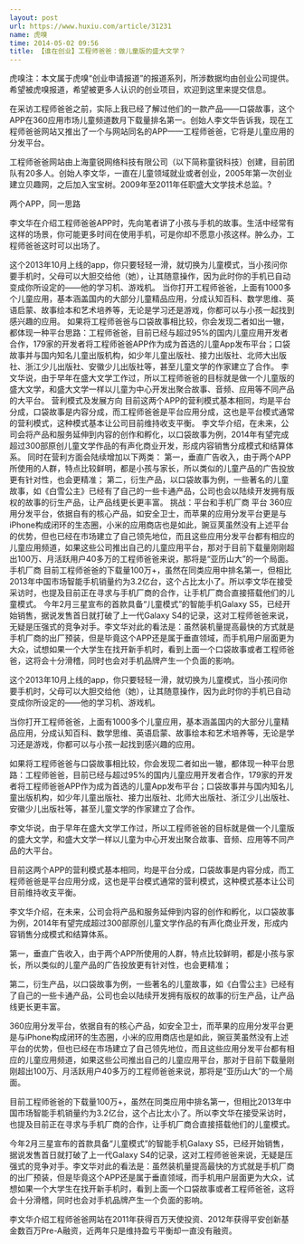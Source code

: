 ```yaml
---
layout: post
url: https://www.huxiu.com/article/31231
name: 虎嗅
time: 2014-05-02 09:56
title: 【谁在创业】工程师爸爸：做儿童版的盛大文学？
---
```

虎嗅注：本文属于虎嗅“创业申请报道”的报道系列，所涉数据均由创业公司提供。希望被虎嗅报道，希望被更多人认识的创业项目，欢迎到这里来提交信息。

在采访工程师爸爸之前，实际上我已经了解过他们的一款产品——口袋故事，这个APP在360应用市场儿童频道数月下载量排名第一。创始人李文华告诉我，现在工程师爸爸网站又推出了一个与网站同名的APP——工程师爸爸，它将是儿童应用的分发平台。

工程师爸爸网站由上海童锐网络科技有限公司（以下简称童锐科技）创建，目前团队有20多人。创始人李文华，一直在儿童领域就业或者创业，2005年第一次创业建立贝趣网，之后加入宝宝树。2009年至2011年任职盛大文学技术总监。?

两个APP，同一思路

李文华在介绍工程师爸爸APP时，先向笔者讲了小孩与手机的故事。生活中经常有这样的场景，你可能更多时间在使用手机，可是你却不愿意小孩这样。肿么办，工程师爸爸这时可以出场了。

这个2013年10月上线的app，你只要轻轻一滑，就切换为儿童模式，当小孩问你要手机时，父母可以大胆交给他（她），让其随意操作，因为此时你的手机已自动变成你所设定的——他的学习机、游戏机。 当你打开工程师爸爸，上面有1000多个儿童应用，基本涵盖国内的大部分儿童精品应用，分成认知百科、数学思维、英语启蒙、故事绘本和艺术培养等，无论是学习还是游戏，你都可以与小孩一起找到感兴趣的应用。 如果将工程师爸爸与口袋故事相比较，你会发现二者如出一辙，都体现一种平台思路：工程师爸爸，目前已经与超过95%的国内儿童应用开发者合作，179家的开发者将工程师爸爸APP作为成为首选的儿童App发布平台；口袋故事并与国内知名儿童出版机构，如少年儿童出版社、接力出版社、北师大出版社、浙江少儿出版社、安徽少儿出版社等，甚至儿童文学的作家建立了合作。 李文华说，由于早年在盛大文学工作过，所以工程师爸爸的目标就是做一个儿童版的盛大文学，和盛大文学一样以儿童为中心开发出聚合故事、音频、应用等不同产品的大平台。 营利模式及发展方向 目前这两个APP的营利模式基本相同，均是平台分成，口袋故事是内容分成，而工程师爸爸是平台应用分成，这也是平台模式通常的营利模式，这种模式基本让公司目前维持收支平衡。 李文华介绍，在未来，公司会将产品和服务延伸到内容的创作和孵化，以口袋故事为例，2014年有望完成超过300部原创儿童文学作品的有声化商业开发，形成内容销售分成模式和结算体系。 同时在营利方面会陆续增加以下两类： 第一，垂直广告收入，由于两个APP所使用的人群，特点比较鲜明，都是小孩与家长，所以类似的儿童产品的广告投放更有针对性，也会更精准； 第二，衍生产品，以口袋故事为例，一些著名的儿童故事，如《白雪公主》已经有了自己的一些卡通产品，公司也会以陆续开发拥有版权的故事的衍生产品，让产品线更长更丰富。 挑战：平台和手机厂商 平台 360应用分发平台，依据自有的核心产品，如安全卫士，而苹果的应用分发平台更是与iPhone构成闭环的生态圈，小米的应用商店也是如此，豌豆荚虽然没有上述平台的优势，但也已经在市场建立了自己领先地位，而且这些应用分发平台都有相应的儿童应用频道，如果这些公司推出自己的儿童应用平台，那对于目前下载量刚刚超出100万、月活跃用户40多万的工程师爸爸来说，那将是“亚历山大”的一个局面。 手机厂商 目前工程师爸爸的下载量100万+，虽然在同类应用中排名第一，但相比2013年中国市场智能手机销量约为3.2亿台，这个占比太小了。所以李文华在接受采访时，也提及目前正在寻求与手机厂商的合作，让手机厂商合直接搭载他们的儿童模式。 今年2月三星宣布的首款具备“儿童模式”的智能手机Galaxy S5，已经开始销售，据说发售首日就打破了上一代Galaxy S4的记录，这对工程师爸爸来说，无疑是压强式的竞争对手。李文华对此的看法是：虽然装机量提高最快的方式就是手机厂商的出厂预装，但是毕竟这个APP还是属于垂直领域，而手机用户层面更为大众，试想如果一个大学生在找开新手机时，看到上面一个口袋故事或者工程师爸爸，这将会十分滑稽，同时也会对手机品牌产生一个负面的影响。

这个2013年10月上线的app，你只要轻轻一滑，就切换为儿童模式，当小孩问你要手机时，父母可以大胆交给他（她），让其随意操作，因为此时你的手机已自动变成你所设定的——他的学习机、游戏机。

当你打开工程师爸爸，上面有1000多个儿童应用，基本涵盖国内的大部分儿童精品应用，分成认知百科、数学思维、英语启蒙、故事绘本和艺术培养等，无论是学习还是游戏，你都可以与小孩一起找到感兴趣的应用。

如果将工程师爸爸与口袋故事相比较，你会发现二者如出一辙，都体现一种平台思路：工程师爸爸，目前已经与超过95%的国内儿童应用开发者合作，179家的开发者将工程师爸爸APP作为成为首选的儿童App发布平台；口袋故事并与国内知名儿童出版机构，如少年儿童出版社、接力出版社、北师大出版社、浙江少儿出版社、安徽少儿出版社等，甚至儿童文学的作家建立了合作。

李文华说，由于早年在盛大文学工作过，所以工程师爸爸的目标就是做一个儿童版的盛大文学，和盛大文学一样以儿童为中心开发出聚合故事、音频、应用等不同产品的大平台。

目前这两个APP的营利模式基本相同，均是平台分成，口袋故事是内容分成，而工程师爸爸是平台应用分成，这也是平台模式通常的营利模式，这种模式基本让公司目前维持收支平衡。

李文华介绍，在未来，公司会将产品和服务延伸到内容的创作和孵化，以口袋故事为例，2014年有望完成超过300部原创儿童文学作品的有声化商业开发，形成内容销售分成模式和结算体系。

第一，垂直广告收入，由于两个APP所使用的人群，特点比较鲜明，都是小孩与家长，所以类似的儿童产品的广告投放更有针对性，也会更精准；

第二，衍生产品，以口袋故事为例，一些著名的儿童故事，如《白雪公主》已经有了自己的一些卡通产品，公司也会以陆续开发拥有版权的故事的衍生产品，让产品线更长更丰富。

360应用分发平台，依据自有的核心产品，如安全卫士，而苹果的应用分发平台更是与iPhone构成闭环的生态圈，小米的应用商店也是如此，豌豆荚虽然没有上述平台的优势，但也已经在市场建立了自己领先地位，而且这些应用分发平台都有相应的儿童应用频道，如果这些公司推出自己的儿童应用平台，那对于目前下载量刚刚超出100万、月活跃用户40多万的工程师爸爸来说，那将是“亚历山大”的一个局面。

目前工程师爸爸的下载量100万+，虽然在同类应用中排名第一，但相比2013年中国市场智能手机销量约为3.2亿台，这个占比太小了。所以李文华在接受采访时，也提及目前正在寻求与手机厂商的合作，让手机厂商合直接搭载他们的儿童模式。

今年2月三星宣布的首款具备“儿童模式”的智能手机Galaxy S5，已经开始销售，据说发售首日就打破了上一代Galaxy S4的记录，这对工程师爸爸来说，无疑是压强式的竞争对手。李文华对此的看法是：虽然装机量提高最快的方式就是手机厂商的出厂预装，但是毕竟这个APP还是属于垂直领域，而手机用户层面更为大众，试想如果一个大学生在找开新手机时，看到上面一个口袋故事或者工程师爸爸，这将会十分滑稽，同时也会对手机品牌产生一个负面的影响。

李文华介绍工程师爸爸网站在2011年获得百万天使投资、2012年获得平安创新基金数百万Pre-A融资，近两年只是维持盈亏平衡却一直没有融资。

